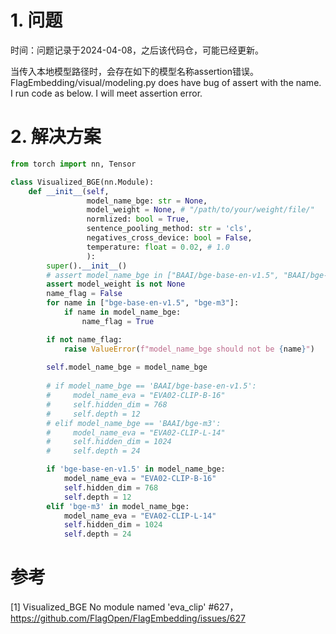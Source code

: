 # 1. 问题

时间：问题记录于2024-04-08，之后该代码仓，可能已经更新。

当传入本地模型路径时，会存在如下的模型名称assertion错误。
FlagEmbedding/visual/modeling.py does have bug of assert with the name. I run code as below. I will meet assertion error.

# 2. 解决方案

```python
from torch import nn, Tensor

class Visualized_BGE(nn.Module):
    def __init__(self,
                 model_name_bge: str = None,
                 model_weight = None, # "/path/to/your/weight/file/"
                 normlized: bool = True,
                 sentence_pooling_method: str = 'cls',
                 negatives_cross_device: bool = False,
                 temperature: float = 0.02, # 1.0
                 ):
        super().__init__()
        # assert model_name_bge in ["BAAI/bge-base-en-v1.5", "BAAI/bge-m3"]
        assert model_weight is not None
        name_flag = False
        for name in ["bge-base-en-v1.5", "bge-m3"]:
            if name in model_name_bge:
                name_flag = True

        if not name_flag:
            raise ValueError(f"model_name_bge should not be {name}")
        
        self.model_name_bge = model_name_bge
        
        # if model_name_bge == 'BAAI/bge-base-en-v1.5':
        #     model_name_eva = "EVA02-CLIP-B-16"
        #     self.hidden_dim = 768
        #     self.depth = 12
        # elif model_name_bge == 'BAAI/bge-m3':
        #     model_name_eva = "EVA02-CLIP-L-14"
        #     self.hidden_dim = 1024
        #     self.depth = 24

        if 'bge-base-en-v1.5' in model_name_bge:
            model_name_eva = "EVA02-CLIP-B-16"
            self.hidden_dim = 768
            self.depth = 12
        elif 'bge-m3' in model_name_bge:
            model_name_eva = "EVA02-CLIP-L-14"
            self.hidden_dim = 1024
            self.depth = 24
```

# 参考

[1] Visualized_BGE No module named 'eva_clip' #627，https://github.com/FlagOpen/FlagEmbedding/issues/627
